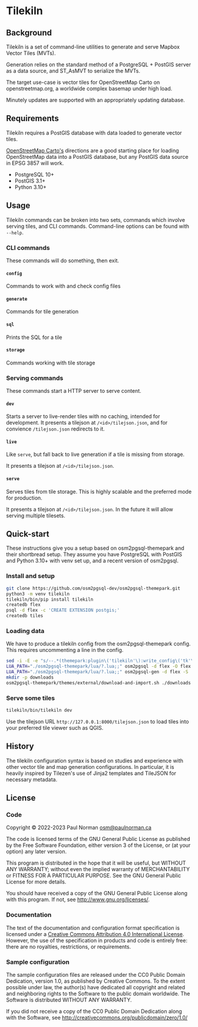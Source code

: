 # Tilekiln

## Background

Tilekiln is a set of command-line utilities to generate and serve Mapbox Vector Tiles (MVTs).

Generation relies on the standard method of a PostgreSQL + PostGIS server as a data source, and ST_AsMVT to serialize the MVTs.

The target use-case is vector tiles for OpenStreetMap Carto on openstreetmap.org, a worldwide complex basemap under high load.

Minutely updates are supported with an appropriately updating database.

## Requirements

Tilekiln requires a PostGIS database with data loaded to generate vector tiles.

[OpenStreetMap Carto's](https://github.com/gravitystorm/openstreetmap-carto/blob/master/INSTALL.md#openstreetmap-data) directions are a good starting place for loading OpenStreetMap data into a PostGIS database, but any PostGIS data source in EPSG 3857 will work.

- PostgreSQL 10+
- PostGIS 3.1+
- Python 3.10+

## Usage
Tilekiln commands can be broken into two sets, commands which involve serving tiles, and CLI commands. Command-line options can be found with `--help`.

### CLI commands
These commands will do something, then exit.

#### `config`
Commands to work with and check config files

#### `generate`
Commands for tile generation

#### `sql`
Prints the SQL for a tile

#### `storage`
Commands working with tile storage

### Serving commands
These commands start a HTTP server to serve content.

#### `dev`
Starts a server to live-render tiles with no caching, intended for development. It presents a tilejson at `/<id>/tilejson.json`, and for convience `/tilejson.json` redirects to it.

#### `live`
Like `serve`, but fall back to live generation if a tile is missing from storage.

It presents a tilejson at `/<id>/tilejson.json`.

#### `serve`
Serves tiles from tile storage. This is highly scalable and the preferred mode for production.

It presents a tilejson at `/<id>/tilejson.json`. In the future it will allow serving multiple tilesets.

## Quick-start
These instructions give you a setup based on osm2pgsql-themepark and their shortbread setup. They assume you have PostgreSQL with PostGIS and Python 3.10+ with venv set up, and a recent version of osm2pgsql.

### Install and setup

```sh
git clone https://github.com/osm2pgsql-dev/osm2pgsql-themepark.git
python3 -m venv tilekiln
tilekiln/bin/pip install tilekiln
createdb flex
psql -d flex -c 'CREATE EXTENSION postgis;'
createdb tiles
```

### Loading data
We have to produce a tilekiln config from the osm2pgsql-themepark config. This requires uncommenting a line in the config.

```sh
sed -i -E -e "s/--.*(themepark:plugin\('tilekiln'\):write_config\('tk'\))/\1/" ./osm2pgsql-themepark/config/shortbread_gen.lua
LUA_PATH="./osm2pgsql-themepark/lua/?.lua;;" osm2pgsql -d flex -O flex -S ./osm2pgsql-themepark/config/shortbread_gen.lua osm-data.pbf --cache 7000
LUA_PATH="./osm2pgsql-themepark/lua/?.lua;;" osm2pgsql-gen -d flex -S ./osm2pgsql-themepark/config/shortbread_gen.lua -j 8
mkdir -p downloads
osm2pgsql-themepark/themes/external/download-and-import.sh ./downloads flex oceans ocean
```

### Serve some tiles

```sh
tilekiln/bin/tilekiln dev
```

Use the tilejson URL `http://127.0.0.1:8000/tilejson.json` to load tiles into your preferred tile viewer such as QGIS.

## History
The tilekiln configuration syntax is based on studies and experience with other vector tile and map generation configurations. In particular, it is heavily inspired by Tilezen's use of Jinja2 templates and TileJSON for necessary metadata.

## License

### Code

Copyright © 2022-2023 Paul Norman <osm@paulnorman.ca>

The code is licensed terms of the GNU General Public License as
published by the Free Software Foundation, either version 3 of
the License, or (at your option) any later version.

This program is distributed in the hope that it will be useful,
but WITHOUT ANY WARRANTY; without even the implied warranty of
MERCHANTABILITY or FITNESS FOR A PARTICULAR PURPOSE.  See the
GNU General Public License for more details.

You should have received a copy of the GNU General Public License
along with this program. If not, see <http://www.gnu.org/licenses/>.

### Documentation

The text of the documentation and configuration format specification is licensed under a [Creative Commons Attribution 4.0 International License](https://creativecommons.org/licenses/by/4.0/). However, the use of the specification in products and code is entirely free: there are no royalties, restrictions, or requirements.

### Sample configuration

The sample configuration files are released under the CC0 Public
Domain Dedication, version 1.0, as published by Creative Commons.
To the extent possible under law, the author(s) have dedicated all
copyright and related and neighboring rights to the Software to
the public domain worldwide. The Software is distributed WITHOUT
ANY WARRANTY.

If you did not receive a copy of the CC0 Public Domain Dedication
along with the Software, see
<http://creativecommons.org/publicdomain/zero/1.0/>
